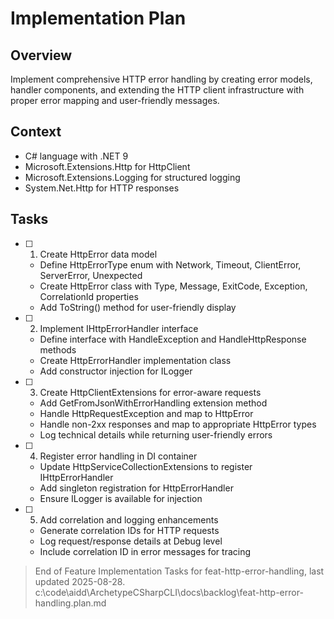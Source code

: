 # Implementation Plan

## Overview

Implement comprehensive HTTP error handling by creating error models, handler components, and extending the HTTP client infrastructure with proper error mapping and user-friendly messages.

## Context

- C# language with .NET 9
- Microsoft.Extensions.Http for HttpClient
- Microsoft.Extensions.Logging for structured logging
- System.Net.Http for HTTP responses

## Tasks

- [ ] 1. Create HttpError data model
  - Define HttpErrorType enum with Network, Timeout, ClientError, ServerError, Unexpected
  - Create HttpError class with Type, Message, ExitCode, Exception, CorrelationId properties
  - Add ToString() method for user-friendly display

- [ ] 2. Implement IHttpErrorHandler interface
  - Define interface with HandleException and HandleHttpResponse methods
  - Create HttpErrorHandler implementation class
  - Add constructor injection for ILogger

- [ ] 3. Create HttpClientExtensions for error-aware requests
  - Add GetFromJsonWithErrorHandling extension method
  - Handle HttpRequestException and map to HttpError
  - Handle non-2xx responses and map to appropriate HttpError types
  - Log technical details while returning user-friendly errors

- [ ] 4. Register error handling in DI container
  - Update HttpServiceCollectionExtensions to register IHttpErrorHandler
  - Add singleton registration for HttpErrorHandler
  - Ensure ILogger is available for injection

- [ ] 5. Add correlation and logging enhancements
  - Generate correlation IDs for HTTP requests
  - Log request/response details at Debug level
  - Include correlation ID in error messages for tracing

> End of Feature Implementation Tasks for feat-http-error-handling, last updated 2025-08-28.</content>
<parameter name="filePath">c:\code\aidd\ArchetypeCSharpCLI\docs\backlog\feat-http-error-handling.plan.md
